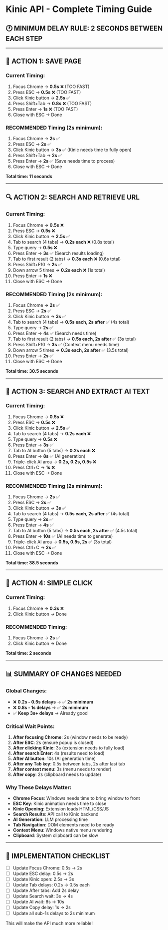 # Kinic API - Complete Timing Guide

## 🕐 MINIMUM DELAY RULE: 2 SECONDS BETWEEN EACH STEP

---

## 📌 ACTION 1: SAVE PAGE

### Current Timing:
1. Focus Chrome → **0.5s** ❌ (TOO FAST)
2. Press ESC → **0.5s** ❌ (TOO FAST) 
3. Click Kinic button → **2.5s** ✅
4. Press Shift+Tab → **0.8s** ❌ (TOO FAST)
5. Press Enter → **1s** ❌ (TOO FAST)
6. Close with ESC → Done

### RECOMMENDED Timing (2s minimum):
1. Focus Chrome → **2s** ✅
2. Press ESC → **2s** ✅
3. Click Kinic button → **3s** ✅ (Kinic needs time to fully open)
4. Press Shift+Tab → **2s** ✅
5. Press Enter → **2s** ✅ (Save needs time to process)
6. Close with ESC → Done

**Total time: 11 seconds**

---

## 🔍 ACTION 2: SEARCH AND RETRIEVE URL

### Current Timing:
1. Focus Chrome → **0.5s** ❌
2. Press ESC → **0.5s** ❌
3. Click Kinic button → **2.5s** ✅
4. Tab to search (4 tabs) → **0.2s each** ❌ (0.8s total)
5. Type query → **0.5s** ❌
6. Press Enter → **3s** ✅ (Search results loading)
7. Tab to first result (2 tabs) → **0.3s each** ❌ (0.6s total)
8. Press Shift+F10 → **2s** ✅
9. Down arrow 5 times → **0.2s each** ❌ (1s total)
10. Press Enter → **1s** ❌
11. Close with ESC → Done

### RECOMMENDED Timing (2s minimum):
1. Focus Chrome → **2s** ✅
2. Press ESC → **2s** ✅
3. Click Kinic button → **3s** ✅
4. Tab to search (4 tabs) → **0.5s each, 2s after** ✅ (4s total)
5. Type query → **2s** ✅
6. Press Enter → **4s** ✅ (Search needs time)
7. Tab to first result (2 tabs) → **0.5s each, 2s after** ✅ (3s total)
8. Press Shift+F10 → **3s** ✅ (Context menu needs time)
9. Down arrow 5 times → **0.3s each, 2s after** ✅ (3.5s total)
10. Press Enter → **2s** ✅
11. Close with ESC → Done

**Total time: 30.5 seconds**

---

## 🤖 ACTION 3: SEARCH AND EXTRACT AI TEXT

### Current Timing:
1. Focus Chrome → **0.5s** ❌
2. Press ESC → **0.5s** ❌
3. Click Kinic button → **2.5s** ✅
4. Tab to search (4 tabs) → **0.2s each** ❌
5. Type query → **0.5s** ❌
6. Press Enter → **3s** ✅
7. Tab to AI button (5 tabs) → **0.2s each** ❌
8. Press Enter → **8s** ✅ (AI generation)
9. Triple-click AI area → **0.2s, 0.2s, 0.5s** ❌
10. Press Ctrl+C → **1s** ❌
11. Close with ESC → Done

### RECOMMENDED Timing (2s minimum):
1. Focus Chrome → **2s** ✅
2. Press ESC → **2s** ✅
3. Click Kinic button → **3s** ✅
4. Tab to search (4 tabs) → **0.5s each, 2s after** ✅ (4s total)
5. Type query → **2s** ✅
6. Press Enter → **4s** ✅
7. Tab to AI button (5 tabs) → **0.5s each, 2s after** ✅ (4.5s total)
8. Press Enter → **10s** ✅ (AI needs time to generate)
9. Triple-click AI area → **0.5s, 0.5s, 2s** ✅ (3s total)
10. Press Ctrl+C → **2s** ✅
11. Close with ESC → Done

**Total time: 38.5 seconds**

---

## 🎯 ACTION 4: SIMPLE CLICK

### Current Timing:
1. Focus Chrome → **0.3s** ❌
2. Click Kinic button → Done

### RECOMMENDED Timing:
1. Focus Chrome → **2s** ✅
2. Click Kinic button → Done

**Total time: 2 seconds**

---

## 📊 SUMMARY OF CHANGES NEEDED

### Global Changes:
- ❌ **0.2s - 0.5s delays** → ✅ **2s minimum**
- ❌ **0.8s - 1s delays** → ✅ **2s minimum**
- ✅ **Keep 3s+ delays** → Already good

### Critical Wait Points:
1. **After focusing Chrome**: 2s (window needs to be ready)
2. **After ESC**: 2s (ensure popup is closed)
3. **After clicking Kinic**: 3s (extension needs to fully load)
4. **After search Enter**: 4s (results need to load)
5. **After AI button**: 10s (AI generation time)
6. **After any Tab key**: 0.5s between tabs, 2s after last tab
7. **After context menu**: 3s (menu needs to render)
8. **After copy**: 2s (clipboard needs to update)

### Why These Delays Matter:
- **Chrome Focus**: Windows needs time to bring window to front
- **ESC Key**: Kinic animation needs time to close
- **Kinic Opening**: Extension loads HTML/CSS/JS
- **Search Results**: API call to Kinic backend
- **AI Generation**: LLM processing time
- **Tab Navigation**: DOM elements need to be ready
- **Context Menu**: Windows native menu rendering
- **Clipboard**: System clipboard can be slow

---

## 🚀 IMPLEMENTATION CHECKLIST

- [ ] Update Focus Chrome: 0.5s → 2s
- [ ] Update ESC delay: 0.5s → 2s  
- [ ] Update Kinic open: 2.5s → 3s
- [ ] Update Tab delays: 0.2s → 0.5s each
- [ ] Update After tabs: Add 2s delay
- [ ] Update Search wait: 3s → 4s
- [ ] Update AI wait: 8s → 10s
- [ ] Update Copy delay: 1s → 2s
- [ ] Update all sub-1s delays to 2s minimum

This will make the API much more reliable!